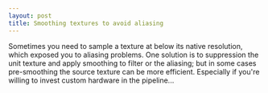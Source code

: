 ```yaml
---
layout: post
title: Smoothing textures to avoid aliasing
---
```

Sometimes you need to sample a texture at below its native resolution, which exposed you to aliasing problems.  One solution is to suppression the unit texture and apply smoothing to filter or the aliasing; but in some cases pre-smoothing the source texture can be more efficient.  Especially if you're willing to invest custom hardware in the pipeline...